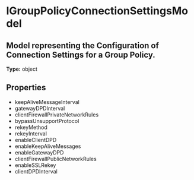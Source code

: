 # IGroupPolicyConnectionSettingsModel

## Model representing the Configuration of Connection Settings for a Group Policy.

**Type:** object

## Properties
* keepAliveMessageInterval
* gatewayDPDInterval
* clientFirewallPrivateNetworkRules
* bypassUnsupportProtocol
* rekeyMethod
* rekeyInterval
* enableClientDPD
* enableKeepAliveMessages
* enableGatewayDPD
* clientFirewallPublicNetworkRules
* enableSSLRekey
* clientDPDInterval
